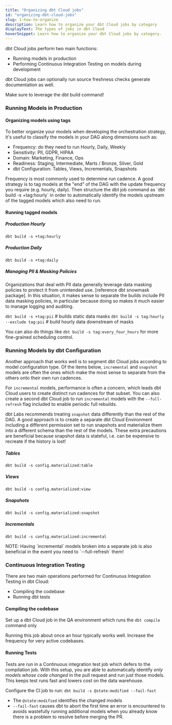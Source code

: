```yaml
---
title: "Organizing dbt Cloud jobs"
id: "organizing-dbt-cloud-jobs"
slug: 1-how-to-organize
description: Learn how to organize your dbt Cloud jobs by category
displayText: The types of jobs in dbt Cloud
hoverSnippet: Learn how to organize your dbt Cloud jobs by category.
---
```


dbt Cloud jobs perform two main functions:

- Running models in production
- Performing Continuous Integration Testing on models during development

dbt Cloud jobs can optionally run source freshness checks generate documentation as well.

<callout>
Make sure to leverage the dbt build command!
</callout>

### Running Models in Production

#### Organizing models using tags

To better organize your models when developing the orchestration strategy, it's useful to classify the models in your DAG along dimensions such as:

- Frequency: do they need to run Hourly, Daily, Weekly
- Sensitivity: PII, GDPR, HIPAA
- Domain: Marketing, Finance, Ops
- Readiness: Staging, Intermediate, Marts / Bronze, Silver, Gold
- dbt Configuration: Tables, Views, Incrementals, Snapshots

<callout>
Frequency is most commonly used to determine run cadence. A good strategy is to tag models at the "end" of the DAG with the update frequency you require (e.g. hourly, daily). Then structure the dbt job command as `dbt build -s +tag:hourly` in order to automatically identify the models upstream of the tagged models which also need to run.
</callout>

#### Running tagged models

##### Production Hourly

`dbt build -s +tag:hourly`

##### Production Daily

`dbt build -s +tag:daily`

##### Managing PII & Masking Policies

Organizations that deal with PII data generally leverage data masking policies to protect it from unintended use. [reference dbt snowmask package]. In this situation, it makes sense to separate the builds include PII data masking policies, in particular because doing so makes it much easier to manage logging and auditing.

`dbt build -s +tag:pii` # builds static data masks
`dbt build -s tag:hourly --exclude tag:pii` # build hourly data downstream of masks

You can also do things like `dbt build -s tag:every_four_hours` for more fine-grained scheduling control.

### Running Models by dbt Configuration

Another approach that works well is to segment dbt Cloud jobs according to model configuration type. Of the items below, `incremental` and `snapshot` models are often the ones which make the most sense to separate from the others onto their own run cadences. 

For `incremental` models, performance is often a concern, which leads dbt Cloud users to create distinct run cadences for that subset. You can also create a second dbt Cloud job to run `incremental` models with the `--full-refresh` flag included to enable periodic full rebuilds.

dbt Labs recommends treating `snapshot` data differently than the rest of the DAG. A good approach is to create a separate dbt Cloud Environment including a different permission set to run snapshots and materialize them into a different schema than the rest of the models. These extra precautions are beneficial because snapshot data is stateful, i.e. can be expensive to recreate if the history is lost! 

##### Tables

`dbt build -s config.materialized:table`

##### Views

`dbt build -s config.materialized:view`

##### Snapshots

`dbt build -s config.materialized:snapshot`

##### Incrementals

`dbt build -s config.materialized:incremental`

<callout>
NOTE: Having `incremental` models broken into a separate job is also beneficial in the event you need to `--full-refresh` them!
</callout>

### Continuous Integration Testing

There are two main operations performed for Continuous Integration Testing in dbt Cloud:

- Compiling the codebase 
- Running dbt tests

#### Compiling the codebase

Set up a dbt Cloud job in the QA environment which runs the `dbt compile` command only

Running this job about once an hour typically works well. Increase the frequency for very active codebases. 

#### Running Tests

Tests are run in a Continuous integration test job which defers to the compilation job. With this setup, you are able to automatically identify *only models whose code changed* in the pull request and run just those models. This keeps test runs fast and 
lowers cost on the data warehouse.

Configure the CI job to run: `dbt build -s @state:modified --fail-fast`

* The `@state:modified` identifies the changed models
* `--fail-fast` causes dbt to abort the first time an error is encountered to avoids wastefully running additional models when you already know there is a problem to resolve before merging the PR.
